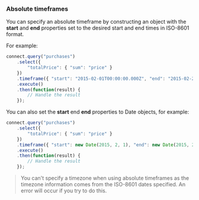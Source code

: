 ### Absolute timeframes

You can specify an absolute timeframe by constructing an object with the **start** and **end** properties set to
the desired start and end times in ISO-8601 format.

For example:

```js
connect.query("purchases")
    .select({
		"totalPrice": { "sum": "price" }
	})
	.timeframe({ "start": "2015-02-01T00:00:00.000Z", "end": "2015-02-25T00:00:00.000Z" })
	.execute()
    .then(function(result) {
        // Handle the result
    });
```

You can also set the **start** end **end** properties to Date objects, for example:

```js
connect.query("purchases")
    .select({
		"totalPrice": { "sum": "price" }
	})
	.timeframe({ "start": new Date(2015, 2, 1), "end": new Date(2015, 2, 25) })
	.execute()
    .then(function(result) {
        // Handle the result
    });
```

> You can't specify a timezone when using absolute timeframes as the timezone information comes from the ISO-8601
> dates specified.  An error will occur if you try to do this.
